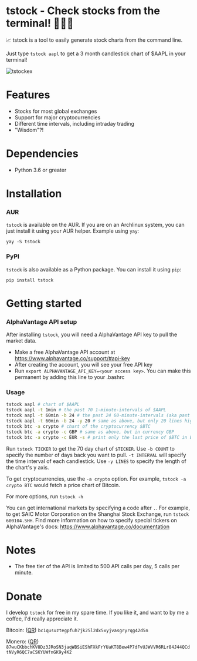 # tstock - Check stocks from the terminal! 🚀🚀🚀

📈 tstock is a tool to easily generate stock charts from the command line.

Just type `tstock aapl` to get a 3 month candlestick chart of $AAPL in your terminal!

<img src="https://i.ibb.co/x7xB8w6/tstock2-0-5.png" alt="tstockex" border="0">

# Features
- Stocks for most global exchanges
- Support for major cryptocurrencies
- Different time intervals, including intraday trading
- "Wisdom"?!

# Dependencies

- Python 3.6 or greater

# Installation

### AUR

`tstock` is available on the AUR. If you are on an Archlinux system, you can just install it using your AUR helper. Example using `yay`:

```
yay -S tstock
```

### PyPI

`tstock` is also available as a Python package. You can install it using `pip`:

```
pip install tstock
```

# Getting started

### AlphaVantage API setup

After installing `tstock`, you will need a AlphaVantage API key to pull the market data.

- Make a free AlphaVantage API account at https://www.alphavantage.co/support/#api-key
- After creating the account, you will see your free API key
- Run `export ALPHAVANTAGE_API_KEY=<your access key>`. You can make this permanent by adding this line to your .bashrc

### Usage

```bash
tstock aapl # chart of $AAPL
tstock aapl -t 1min # the past 70 1-minute-intervals of $AAPL
tstock aapl -t 60min -b 24 # the past 24 60-minute-intervals (aka past day) of $AAPL
tstock aapl -t 60min -b 24 -y 20 # same as above, but only 20 lines high
tstock btc -a crypto # chart of the cryptocurrency $BTC
tstock btc -a crypto -c GBP # same as above, but in currency GBP
tstock btc -a crypto -c EUR -s # print only the last price of $BTC in EUR
```

Run `tstock TICKER` to get the 70 day chart of `$TICKER`. Use `-b COUNT` to specify the number of days back you want to pull. `-t INTERVAL` will specify the time interval of each candlestick. Use `-y LINES` to specify the length of the chart's y axis.

To get cryptocurrencies, use the `-a crypto` option. For example, `tstock -a crypto BTC` would fetch a price chart of Bitcoin.

For more options, run `tstock -h`

You can get international markets by specifying a code after `.`. For example, to get SAIC Motor Corporation on the Shanghai Stock Exchange, run `tstock 600104.SHH`. Find more information on how to specify special tickers on AlphaVantage's docs: https://www.alphavantage.co/documentation

# Notes

- The free tier of the API is limited to 500 API calls per day, 5 calls per minute.

# Donate

I develop `tstock` for free in my spare time. If you like it, and want to by me a coffee, I'd really appreciate it.

Bitcoin: (<a href='https://i.ibb.co/b2rS0kV/btcgithubtstock.png'>QR</a>) `bc1qusuztegpfuh7jk25l2dx5xyjvasgryrqg42d5n`

Monero: (<a href='https://i.ibb.co/PNhgC3q/xmrgithubtstock.png'>QR</a>) `87wuCKbbchKV8Dz3JRoSN3jaqWBSiEShFXkFrYUaKT8Bew4P7dFvUJWVVR6RLr84J44QCdtNVyR6QC7aCSKYUWfnGK9y4K2`
